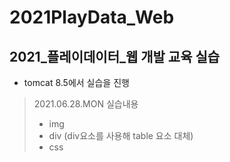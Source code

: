 2021PlayData_Web
==================

2021_플레이데이터_웹 개발 교육 실습
-----------------------------
- tomcat 8.5에서 실습을 진행

> 2021.06.28.MON 실습내용
> - img
> - div (div요소를 사용해 table 요소 대체)
> - css
